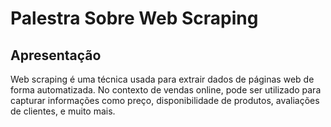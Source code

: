 # Palestra Sobre Web Scraping

## Apresentação

Web scraping é uma técnica usada para extrair dados de páginas web de forma automatizada. No contexto de vendas online, pode ser utilizado para capturar informações como preço, disponibilidade de produtos, avaliações de clientes, e muito mais.
